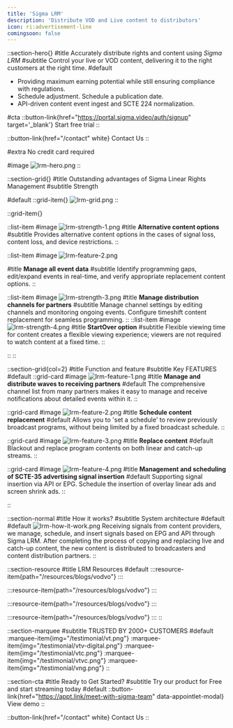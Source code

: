 ```yaml
---
title: 'Sigma LRM'
description: 'Distribute VOD and Live content to distributors'
icon: ri:advertisement-line
comingsoon: false
---
```


::section-hero{}
#title
Accurately distribute rights and content using _Sigma LRM_
#subtitle
Control your live or VOD content, delivering it to the right customers at the right time.
#default
- Providing maximum earning potential while still ensuring compliance with regulations.
- Schedule adjustment. Schedule a publication date.
- API-driven content event ingest and SCTE 224 normalization.

#cta
::button-link{href="https://portal.sigma.video/auth/signup" target='_blank'}
Start free trial
::

::button-link{href="/contact" white}
Contact Us
::

#extra
No credit card required

#image
![lrm-hero.png](/lrm/lrm-hero.png)
::

::section-grid{}
#title
Outstanding advantages of Sigma Linear Rights Management
#subtitle
Strength


#default
::grid-item{}
![lrm-grid.png](/lrm/lrm-grid.png)
::

::grid-item{}

  ::list-item
  #image
  ![lrm-strength-1.png](/lrm/lrm-strength-1.png)
  #title
  **Alternative content options**
  #subtitle
  Provides alternative content options in the cases of signal loss, content loss, and device restrictions.
  ::

  ::list-item
  #image
  ![lrm-feature-2.png](/lrm/lrm-feature-2.png)

  #title
  **Manage all event data**
  #subtitle
  Identify programming gaps, edit/expand events in real-time, and verify appropriate replacement content options.
  ::

  ::list-item
  #image
  ![lrm-strength-3.png](/lrm/lrm-strength-3.png)
  #title
  **Manage distribution channels for partners**
  #subtitle
  Manage channel settings by editing channels and monitoring ongoing events. Configure timeshift content replacement for seamless programming.
  ::
  ::list-item
  #image
  ![lrm-strength-4.png](/lrm/lrm-strength-4.png)
  #title
  **StartOver option**
  #subtitle
  Flexible viewing time for content creates a flexible viewing experience; viewers are not required to watch content at a fixed time.
  ::

::
::

::section-grid{col=2}
#title
Function and feature
#subtitle
Key FEATURES
#default
  ::grid-card
  #image
  ![lrm-feature-1.png](/lrm/lrm-feature-1.png)
  #title
  **Manage and distribute waves to receiving partners**
  #default
  The comprehensive channel list from many partners makes it easy to manage and receive notifications about detailed events within it.
  ::

  ::grid-card
  #image
  ![lrm-feature-2.png](/lrm/lrm-feature-2.png)
  #title
  **Schedule content replacement**
  #default
  Allows you to 'set a schedule' to review previously broadcast programs, without being limited by a fixed broadcast schedule.
  ::

  ::grid-card
  #image
  ![lrm-feature-3.png](/lrm/lrm-feature-3.png)
  #title
  **Replace content**
  #default
  Blackout and replace program contents on both linear and catch-up streams.
  ::

  ::grid-card
  #image
  ![lrm-feature-4.png](/lrm/lrm-feature-4.png)
  #title
  **Management and scheduling of SCTE-35 advertising signal insertion**
  #default
  Supporting signal insertion via API or EPG. Schedule the insertion of overlay linear ads and screen shrink ads.
  ::

::

::section-normal
#title
How it works?
#subtitle
System architecture
#default
#default
![lrm-how-it-work.png](/lrm/lrm-how-it-work.png)
Receiving signals from content providers, we manage, schedule, and insert signals based on EPG and API through Sigma LRM. After completing the process of copying and replacing live and catch-up content, the new content is distributed to broadcasters and content distribution partners.
::


::section-resource
#title
LRM Resources
#default
  :::resource-item{path="/resources/blogs/vodvo"}
  :::

  :::resource-item{path="/resources/blogs/vodvo"}
  :::

  :::resource-item{path="/resources/blogs/vodvo"}
  :::

  :::resource-item{path="/resources/blogs/vodvo"}
  :::
::

::section-marquee
#subtitle
TRUSTED BY 2000+ CUSTOMERS
#default
:marquee-item{img="/testimonial/vt.png"}
:marquee-item{img="/testimonial/vtv-digital.png"}
:marquee-item{img="/testimonial/vtc.png"}
:marquee-item{img="/testimonial/vtvc.png"}
:marquee-item{img="/testimonial/vng.png"}
::

::section-cta
#title
Ready to Get Started?
#subtitle
Try our product for Free and start streaming today
#default
::button-link{href="https://appt.link/meet-with-sigma-team" data-appointlet-modal}
View demo
::

::button-link{href="/contact" white}
  Contact Us
::
